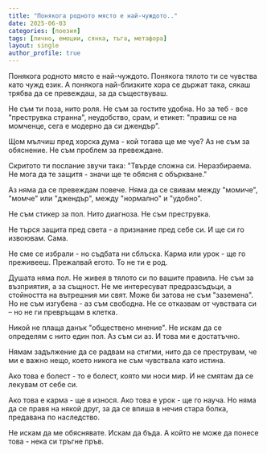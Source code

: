 ```yaml
---
title: "Понякога родното място е най-чуждото.."
date: 2025-06-03
categories: [поезия]
tags: [лично, емоции, сянка, тъга, метафора]
layout: single
author_profile: true
---
```

<div class="poem">
Понякога родното място е най-чуждото.
Понякога тялото ти се чувства като чужд език.
А понякога най-близките хора се държат така, сякаш трябва да се превеждаш, за да съществуваш.

Не съм ти поза, нито роля.
Не съм за гостите удобна.
Но за теб - все "преструвка странна",
неудобство, срам, и етикет: "правиш се на момченце, сега е модерно да си джендър".

Щом мълчиш пред хорска дума -
кой тогава ще ме чуе?
Аз не съм за обяснение.
Не съм проблем за превеждане.

Скритото ти послание звучи така:
"Твърде сложна си. Неразбираема.
Не мога да те защитя -
значи ще те обясня с объркване."

Аз няма да се превеждам повече.
Няма да се свивам между "момиче", "момче" или "джендър",
между "нормално" и "удобно".

Не съм стикер за пол. Нито диагноза.
Не съм преструвка.

Не търся защита пред света -
а признание пред себе си.
И ще си го извоювам. Сама.

Не сме се избрали - но съдбата ни сблъска.
Карма или урок - ще го преживееш.
Прежалвай егото. То не ти е род.

Душата няма пол.
Не живея в тялото си по вашите правила.
Не съм за възприятия, а за същност.
Не ме интересуват предразсъдъци,
а стойността на вътрешния ми свят.
Може би затова не съм "заземена".
Но не съм изгубена - аз съм свободна.
Не се отказвам от чувствата си – но не ги превръщам в клетка.

Никой не плаща данък "обществено мнение".
Не искам да се определям с нито един пол.
Аз съм си аз. И това ми е достатъчно.

Нямам задължение да се радвам на стигми,
нито да се преструвам, че ми е важно
нещо, което никога не съм чувствала като истина.

Ако това е болест -
то е болест, която ми носи мир.
И не смятам да се лекувам от себе си.

Ако това е карма - ще я износя.
Ако това е урок - ще го науча.
Но няма да се правя на някой друг,
за да се впиша в нечия стара болка, предавана по наследство.

Не искам да ме обяснявате.
Искам да бъда.
А който не може да понесе това - нека си тръгне пръв.

</div>